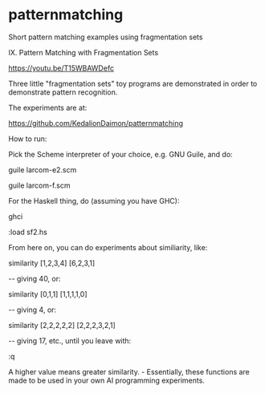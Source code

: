 # patternmatching
Short pattern matching examples using fragmentation sets

IX. Pattern Matching with Fragmentation Sets

https://youtu.be/T15WBAWDefc

Three little "fragmentation sets" toy programs are demonstrated in order to demonstrate pattern recognition.

The experiments are at:

https://github.com/KedalionDaimon/patternmatching

How to run:

Pick the Scheme interpreter of your choice, e.g. GNU Guile, and do:

guile larcom-e2.scm

guile larcom-f.scm

For the Haskell thing, do (assuming you have GHC):

ghci

:load sf2.hs

From here on, you can do experiments about similiarity, like:

similarity [1,2,3,4] [6,2,3,1]

-- giving 40, or:

similarity [0,1,1] [1,1,1,1,0]

-- giving 4, or:

similarity [2,2,2,2,2] [2,2,2,3,2,1]

-- giving 17, etc., until you leave with:

:q

A higher value means greater similarity. - Essentially, these functions are made to be used in your own AI programming experiments.
